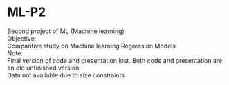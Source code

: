 # ML-P2
Second project of ML (Machine learning)<br>
Objective:<br>
Comparitive study on Machine learning Regression Models.<br>
Note:<br>
Final version of code and presentation lost. Both code and presentation are an old unfinished version.<br>
Data not available due to size constraints.<br>
